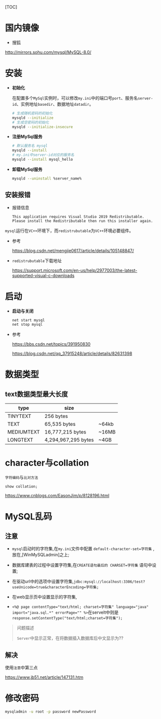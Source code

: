 [TOC]

# 国内镜像

- 搜狐

http://mirrors.sohu.com/mysql/MySQL-8.0/

# 安装

- **初始化**

  在配置多个`MySql`实例时，可以修改`my.ini`中的端口号`port`、服务名`server-id`、实例地址`basedir`、数据地址`datadir`。

  ``` bash
  # 生成随机密码的初始化
  mysqld --initialize
  # 生成空密码的初始化
  mysqld --initialize-insecure
  ```

- **注册MySql服务**

  ``` bash
  # 默认服务名 mysql
  mysqld --install
  # my.ini中server-id对应的服务名
  mysqld --install mysql_hello
  ```

- **卸载MySql服务**

  ``` bash
  mysqld --uninstall %server_name%
  ```

## 安装报错

- 报错信息

  `This application requires Visual Studio 2019 Redistributable. Please install the Redistributable then run this installer again.`

`mysql`运行在`VC++`环境下，而`redistrubutable`为`VC++`环境必要组件。

- 参考

  https://blog.csdn.net/mengjie0617/article/details/105148847/

- `redistrubutable`下载地址

  https://support.microsoft.com/en-us/help/2977003/the-latest-supported-visual-c-downloads

# 启动

- **启动与关闭**

  ``` bash
  net start mysql
  net stop mysql
  ```

- 参考

  https://bbs.csdn.net/topics/391950830

  https://blog.csdn.net/qq_37915248/article/details/82631398

# 数据类型

## text数据类型最大长度

| type     | size      |      |
| -------- | --------- | ---- |
| TINYTEXT | 256 bytes |      |
| TEXT | 65,535 bytes | ~64kb |
| MEDIUMTEXT | 16,777,215 bytes | ~16MB  |
| LONGTEXT | 4,294,967,295 bytes | ~4GB   |

# character与collation

`字符编码`与`比对方法`

``` mysq
show collation;
```

https://www.cnblogs.com/EasonJim/p/8128196.html

# MySQL乱码

## 注意

- `mysql`启动时的字符集,在`my.ini`文件中配置 `default-character-set=字符集` ,放在,[WinMySQLadmin]之上; 

- 数据库建表的过程中设置字符集,在`CREATE语句最后的 CHARSET=字符集` 语句中设置; 

- 在驱动url中的选项中设置字符集,`jdbc:mysql://localhost:3306/test?useUnicode=true&characterEncoding=字符集; `

- 在web显示页中设置显示的字符集, 
- `<%@ page contentType="text/html; charset=字符集" language="java" import="java.sql.*" errorPage="" %>`在servelt中则是`response.setContentType("text/html;charset=字符集");`

> 问题描述
>
> `Server`中显示正常，在将数据插入数据库后中文显示为??

## 解决

使用`注意`中第三点

https://www.jb51.net/article/147131.htm

# 修改密码

``` bash
mysqladmin -u root -p password newPassword
```

